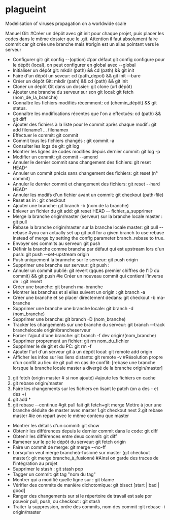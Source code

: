 # plagueint
Modelisation of viruses propagation on a worldwide scale

Manuel Git:
#Créer un dépôt avec git init pour chaque projet, puis placer les codes dans le même dossier que le .git. Attention il faut absolument faire commit car git crée une branche mais
#origin est un alias pointant vers le serveur
* Configurer git: git config --(option)
#par défaut git config configure pour le dépôt (local), on peut configurer en global avec --global
* Initialiser un dépôt git: mkdir (path) && cd (path) && git init
* Faire d'un dépôt un seveur: cd (path_depot) && git init --bare
* Créer un dépôt Git: mkdir (path) && cd (path) && git init
* Cloner un dépôt Git dans un dossier: git clone (url dépôt)
* Ajouter une branche du serveur sur son git local: git fetch (nom_de_la_branche)
* Connaître les fichiers modifiés récemment: cd (chemin_dépôt) && git status.
* Connaître les modifications récentes que l'on a effectués: cd (path) && git diff
* Ajouter des fichiers à la liste pour le commit après chaque modif.: git add filename1 ... filenamex
* Effectuer le commit: git commit
* Commit tous les fichiers changés : git commit -a 
* Consulter les logs de git: git log
* Montrer les lignes de codes modifiés depuis dernier commit: git log -p
* Modifier un commit: git commit --amend
* Annuler le dernier commit sans changement des fichiers: git reset HEAD^
* Annuler un commit précis sans changement des fichiers: git reset (n° commit)
* Annuler le dernier commit et changement des fichiers: git reset --hard HEAD^
* Annuler les modifs d'un fichier avant un commit: git checkout (path-file)
* Reset <file> as in <commit>: git checkout <commit> <file>
* Ajouter une branche: git branch -b (nom de la branche)
* Enlever un fichier du git add: git reset HEAD -- fichier_a_supprimer
* Merge la branche origin/master (serveur) sur la branche locale master : git pull
* Rebase la branche origin/master sur la branche locale master: git pull --rebase
#you can actually set up git pull for a given branch to use rebase instead of merge by setting the config parameter branch.<name>.rebase to true.
* Envoyer ses commits au serveur: git push
* Définir la branche <branch> comme branche par défaut qui est upstream lors d'un push: git push --set-upstream origin <branch>
* Push uniquement la brannche <branch> sur le serveur: git push origin <branch>
* Supprimer une branche sur serveur: git push :<branch>
* Annuler un commit publié: git revert (qques premier chiffres de l'ID du commit) && git push
#ie Créer un nouveau commit qui contient l'inverse de <commit> : git revert <commit>
* Créer une branche: git branch ma-branche
* Montrer les branches et si elles suivent un origin : git branch -a
* Créer une branche et se placer directement dedans: git checkout -b ma-branche
* Supprimer une branche une branche locale: git branch -d (nom_branche)
* Supprimer une branche: git branch -D (nom_branche)
* Tracker les changements sur une branche du serveur: git branch --track branchelocale origin/brancheserveur
* Forcer l'ajout d'une branche: git branch -f dev origin/(nom_branche)
* Supprimer proprement un fichier: git rm nom_du_fichier
* Supprimer le <file> de git et du PC: git rm -f <file>
* Ajouter l'url d'un serveur git à un dépôt local: git remote add origin <url>
* Afficher les infos sur les liens distants: git remote -v
#Résolution propre d'un conflit au lieu de git pull en cas de conflit: [rebase une branche lorsque la branche locale master a divergé de la branche origin/master]
1. git fetch (origin master # si non ajouté) #ajoute les fichiers en cache
2. git rebase origin/master 
3. Faire les changements sur les fichiers en lisant le patch (on a des - et des +) 
4. git add * 
5. git rebase --continue
#git pull fait git fetch+git merge
Mettre à jour une branche déduite de master avec master
1.git checkout next
2.git rebase master
#ie on repart avec le même contenu que master
* Montrer les détails d'un commit: git show <id du commit>
* Obtenir les différences depuis le dernier commit dans le code: git diff
* Obtenir les différences entre deux commit: git diff <commit1> <commit2>
* Ramener sur le pc le dépôt du serveur: git fetch origin
* Faire un commit de merge: git merge --no-ff
* Lorsqu'on veut merge brancheà-fusioné sur master (git checkout master): git merge branche_à_fusionné
#Ainsi on garde des traces de l'intégration au projet
* Supprimer le stash : git stash pop
* Tagger un commit: git tag "nom du tag"
* Montrer qui a modifié quelle ligne sur <file>: git blame <file>
* Vérifier des commits de manière dichotomique: git bisect [start | bad | good]
* Ranger des changements sur si le répertoire de travail est sale por pouvoir pull, push, ou checkout : git stash
* Traiter la suppression, ordre des commits, nom des commit :git rebase -i origin/master

